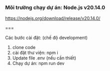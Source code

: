 ### Môi trường chạy dự án: Node.js v20.14.0

https://nodejs.org/download/release/v20.14.0/

===

Các bước cài đặt: (chế độ development)

1. clone code
2. cài đặt thư viện: npm i
3. Update file .env (nếu cần thiết)
4. Chạy dự án: npm run dev
